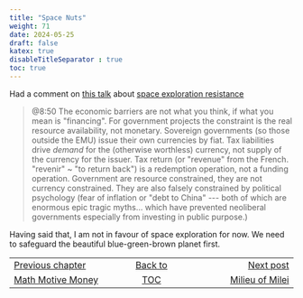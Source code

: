 ```yaml
---
title: "Space Nuts"
weight: 71
date: 2024-05-25
draft: false
katex: true
disableTitleSeparator : true
toc: true
---
```


Had a comment on 
[this talk](https://www.youtube.com/watch?v=frcMEdRk5AQ)
about 
[space exploration resistance](https://www.youtube.com/watch?v=frcMEdRk5AQ)


> @8:50 The economic barriers are not what you think, if what you mean is 
"financing". For government projects the constraint is the real resource 
availability, not monetary. Sovereign governments (so those outside the EMU) 
issue their own currencies by fiat. Tax liabilities drive *_demand_* for the 
(otherwise worthless) currency, not supply of the currency for the issuer. Tax 
return (or "revenue" from the French. "revenir" ~ "to return back") is a 
redemption operation, not a funding operation. Government are resource 
constrained, they are not currency constrained. They are also falsely 
constrained by political psychology (fear of inflation or "debt to China" --- 
both of which are enormous epic tragic myths... which have prevented 
neoliberal governments especially from investing in public purpose.)

Having said that, I am not in favour of space exploration for now. We need 
to safeguard the beautiful blue-green-brown planet first.

<table style="border-collapse: collapse; border=0;">
    <colgroup>
       <col span="1" style="width: 20%;">
       <col span="1" style="width: 20%;">
       <col span="1" style="width: 20%;">
    </colgroup>
<tr style="border: 1px solid color:#0f0f0f;">
<td style="border: 1px solid color:#0f0f0f;">
<a href="../69_motive_money">Previous chapter</a></td>
<td style="border: 1px solid color:#0f0f0f; text-align:center;">
<a href="../">Back to</a></td>
<td style="border: 1px solid color:#0f0f0f; text-align:right;">
<a href="../71_milieu_of_milei">Next post</a></td>
</tr>
<tr style="border: 1px solid color:#0f0f0f;">
<td style="border: 1px solid color:#0f0f0f;">
<a href="../69_motive_money">Math Motive Money</a></td>
<td style="border: 1px solid color:#0f0f0f; text-align:center;">
<a href="../">TOC</a></td>
<td style="border: 1px solid color:#0f0f0f; text-align:right;">
<a href="../71_milieu_of_milei">Milieu of Milei</a></td>
</tr>
</table>
